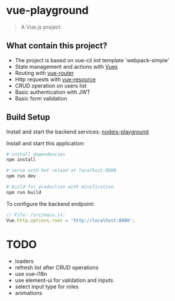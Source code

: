 # vue-playground

> A Vue.js project

## What contain this project?

- The project is based on vue-cli init template 'webpack-simple'
- State management and actions with [Vuex](https://github.com/vuejs/vuex)
- Routing with [vue-router](https://github.com/vuejs/vue-router)
- Http requests with [vue-resource](https://github.com/pagekit/vue-resource)
- CRUD operation on users list
- Basic authentication with JWT
- Basic form validation

## Build Setup

Install and start the backend services: [nodejs-playground](https://github.com/alessandrodeste/nodejs-playground)

Install and start this application:

``` bash
# install dependencies
npm install

# serve with hot reload at localhost:8080
npm run dev

# build for production with minification
npm run build
```

To configure the backend endpoint: 

``` js
// File: /src/main.js:
Vue.http.options.root = 'http://localhost:8080';
```

# TODO

- loaders
- refresh list after CRUD operations
- use vue-i18n
- use element-ui for validation and inputs
- select input type for roles
- animations